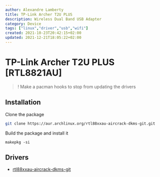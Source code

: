 ```yaml
---
author: Alexandre Lamberty
title: TP-Link Archer T2U PLUS 
description: Wireless Dual Band USB Adapter
category: Device
tags: ["linux","driver","usb","wifi"]
created: 2021-10-23T20:42:15+02:00
updated: 2021-12-21T18:05:22+02:00
---
```

# TP-Link Archer T2U PLUS [RTL8821AU]

> ! Make a pacman hooks to stop from updating the drivers 

## Installation 

Clone the package
```bash
git clone https://aur.archlinux.org/rtl88xxau-aircrack-dkms-git.git
```

Build the package and install it
```
makepkg -si
```

## Drivers

- [rtl88xxau-aircrack-dkms-git](https://aur.archlinux.org/packages/rtl88xxau-aircrack-dkms-git)
